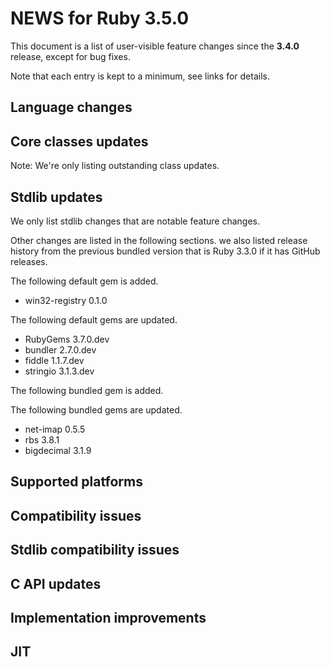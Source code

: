 # NEWS for Ruby 3.5.0

This document is a list of user-visible feature changes
since the **3.4.0** release, except for bug fixes.

Note that each entry is kept to a minimum, see links for details.

## Language changes

## Core classes updates

Note: We're only listing outstanding class updates.

## Stdlib updates

We only list stdlib changes that are notable feature changes.

Other changes are listed in the following sections. we also listed release history from the previous bundled version that is Ruby 3.3.0 if it has GitHub releases.

The following default gem is added.

* win32-registry 0.1.0

The following default gems are updated.

* RubyGems 3.7.0.dev
* bundler 2.7.0.dev
* fiddle 1.1.7.dev
* stringio 3.1.3.dev

The following bundled gem is added.

The following bundled gems are updated.

* net-imap 0.5.5
* rbs 3.8.1
* bigdecimal 3.1.9

## Supported platforms

## Compatibility issues

## Stdlib compatibility issues

## C API updates

## Implementation improvements

## JIT
